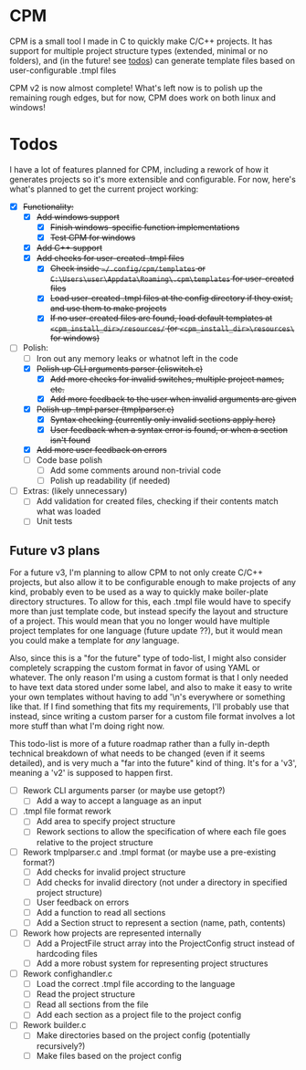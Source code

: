 # CPM
CPM is a small tool I made in C to quickly make C/C++ projects. It has support for multiple project
structure types (extended, minimal or no folders), and (in the future! see [todos](https://github.com/TimeCubed/cpm/blob/main/README.md#Todos)) can generate
template files based on user-configurable .tmpl files

CPM v2 is now almost complete! What's left now is to polish up the remaining rough edges, but for
now, CPM does work on both linux and windows!

# Todos

I have a lot of features planned for CPM, including a rework of how it generates projects so it's
more extensible and configurable. For now, here's what's planned to get the current project working:

- [x] ~~Functionality:~~
    - [x] ~~Add windows support~~
        - [x] ~~Finish windows-specific function implementations~~
        - [x] ~~Test CPM for windows~~
    - [x] ~~Add C++ support~~
    - [x] ~~Add checks for user-created .tmpl files~~
        - [x] ~~Check inside `~/.config/cpm/templates` or `C:\Users\user\Appdata\Roaming\.cpm\templates` for user-created files~~
        - [x] ~~Load user-created .tmpl files at the config directory if they exist, and use them to make projects~~
        - [x] ~~If no user-created files are found, load default templates at `<cpm_install_dir>/resources/` (or `<cpm_install_dir>\resources\` for windows)~~
- [ ] Polish:
    - [ ] Iron out any memory leaks or whatnot left in the code
    - [x] ~~Polish up CLI arguments parser (cliswitch.c)~~
        - [x] ~~Add more checks for invalid switches, multiple project names, etc.~~
        - [x] ~~Add more feedback to the user when invalid arguments are given~~
    - [x] ~~Polish up .tmpl parser (tmplparser.c)~~
        - [x] ~~Syntax checking (currently only invalid sections apply here)~~
        - [x] ~~User feedback when a syntax error is found, or when a section isn't found~~
    - [x] ~~Add more user feedback on errors~~
    - [ ] Code base polish
        - [ ] Add some comments around non-trivial code
        - [ ] Polish up readability (if needed)
- [ ] Extras: (likely unnecessary)
    - [ ] Add validation for created files, checking if their contents match what was loaded
    - [ ] Unit tests

## Future v3 plans

For a future v3, I'm planning to allow CPM to not only create C/C++ projects, but also allow it to
be configurable enough to make projects of any kind, probably even to be used as a way to quickly
make boiler-plate directory structures. To allow for this, each .tmpl file would have to specify
more than just template code, but instead specify the layout and structure of a project. This would
mean that you no longer would have multiple project templates for one language (future update ??),
but it would mean you could make a template for *any* language.

Also, since this is a "for the future" type of todo-list, I might also consider completely scrapping
the custom format in favor of using YAML or whatever. The only reason I'm using a custom format is
that I only needed to have text data stored under some label, and also to make it easy to write your
own templates without having to add '\n's everywhere or something like that. If I find something
that fits my requirements, I'll probably use that instead, since writing a custom parser for a
custom file format involves a lot more stuff than what I'm doing right now.

This todo-list is more of a future roadmap rather than a fully in-depth technical breakdown of what
needs to be changed (even if it seems detailed), and is very much a "far into the future" kind of
thing. It's for a 'v3', meaning a 'v2' is supposed to happen first.

- [ ] Rework CLI arguments parser (or maybe use getopt?)
    - [ ] Add a way to accept a language as an input
- [ ] .tmpl file format rework
    - [ ] Add area to specify project structure
    - [ ] Rework sections to allow the specification of where each file goes relative to the project structure
- [ ] Rework tmplparser.c and .tmpl format (or maybe use a pre-existing format?)
    - [ ] Add checks for invalid project structure
    - [ ] Add checks for invalid directory (not under a directory in specified project structure)
    - [ ] User feedback on errors
    - [ ] Add a function to read all sections
    - [ ] Add a Section struct to represent a section (name, path, contents)
- [ ] Rework how projects are represented internally
    - [ ] Add a ProjectFile struct array into the ProjectConfig struct instead of hardcoding files
    - [ ] Add a more robust system for representing project structures
- [ ] Rework confighandler.c
    - [ ] Load the correct .tmpl file according to the language
    - [ ] Read the project structure
    - [ ] Read all sections from the file
    - [ ] Add each section as a project file to the project config
- [ ] Rework builder.c
    - [ ] Make directories based on the project config (potentially recursively?)
    - [ ] Make files based on the project config
